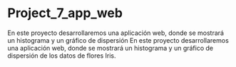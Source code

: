 # Project_7_app_web
En este proyecto desarrollaremos una aplicación web, donde se mostrará un histograma y un gráfico de dispersión En este proyecto desarrollaremos una aplicación web, donde se mostrará un histograma y un gráfico de dispersión de los datos de flores Iris.
